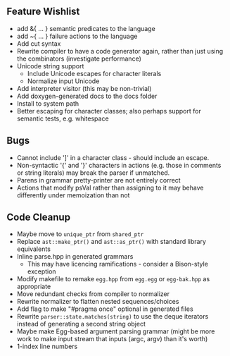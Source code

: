 ## Feature Wishlist ##
- add &{ ... } semantic predicates to the language
- add ~{ ... } failure actions to the language
- Add cut syntax
- Rewrite compiler to have a code generator again, rather than just using the combinators (investigate performance)
- Unicode string support
  - Include Unicode escapes for character literals
  - Normalize input Unicode
- Add interpreter visitor (this may be non-trivial)
- Add doxygen-generated docs to the docs folder
- Install to system path
- Better escaping for character classes; also perhaps support for semantic tests, e.g. whitespace

## Bugs ##
- Cannot include ']' in a character class - should include an escape.
- Non-syntactic '{' and '}' characters in actions (e.g. those in comments or string literals) may break the parser if unmatched.
- Parens in grammar pretty-printer are not entirely correct
- Actions that modify psVal rather than assigning to it may behave differently under memoization than not

## Code Cleanup ##
- Maybe move to `unique_ptr` from `shared_ptr`
- Replace `ast::make_ptr()` and `ast::as_ptr()` with standard library equivalents
- Inline parse.hpp in generated grammars
  - This may have licencing ramifications - consider a Bison-style exception
- Modify makefile to remake `egg.hpp` from `egg.egg` or `egg-bak.hpp` as appropriate
- Move redundant checks from compiler to normalizer
- Rewrite normalizer to flatten nested sequences/choices
- Add flag to make "#pragma once" optional in generated files
- Rewrite `parser::state.matches(string)` to use the deque iterators instead of generating a second string object
- Maybe make Egg-based argument parsing grammar (might be more work to make input stream that inputs (argc, argv) than it's worth)
- 1-index line numbers
